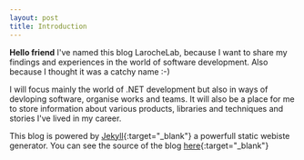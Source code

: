 ```yaml
---
layout: post
title: Introduction
---
```


**Hello friend** I've named this blog LarocheLab, because I want to share my findings and experiences in the world of software development. Also because I thought it was a catchy name :-)

I will focus mainly the world of .NET development but also in ways of devloping software, organise works and teams. It will also be a place for me to store information about various products, libraries and techniques and stories I've lived in my career.

This blog is powered by [Jekyll](https://jekyllrb.com/){:target="\_blank"} a powerfull static webiste generator.
You can see the source of the blog [here](https://github.com/AntoineLaroche/AntoineLaroche.github.io){:target="\_blank"}
